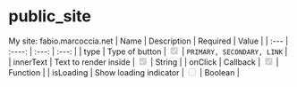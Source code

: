 # public_site
My site: fabio.marcoccia.net
| Name        | Description                  | Required      | Value   |
| :---        |    :----:                    |    :---:      |    :---: |
| type        | Type of button               |  <input type="checkbox" disabled checked />     |  ```PRIMARY, SECONDARY, LINK``` |
| innerText   | Text to render inside        |  <input type="checkbox" disabled checked />      | String |
| onClick     | Callback                     |  <input type="checkbox" disabled checked />      | Function |
| isLoading   | Show loading indicator       |  <input type="checkbox" disabled />      | Boolean |
